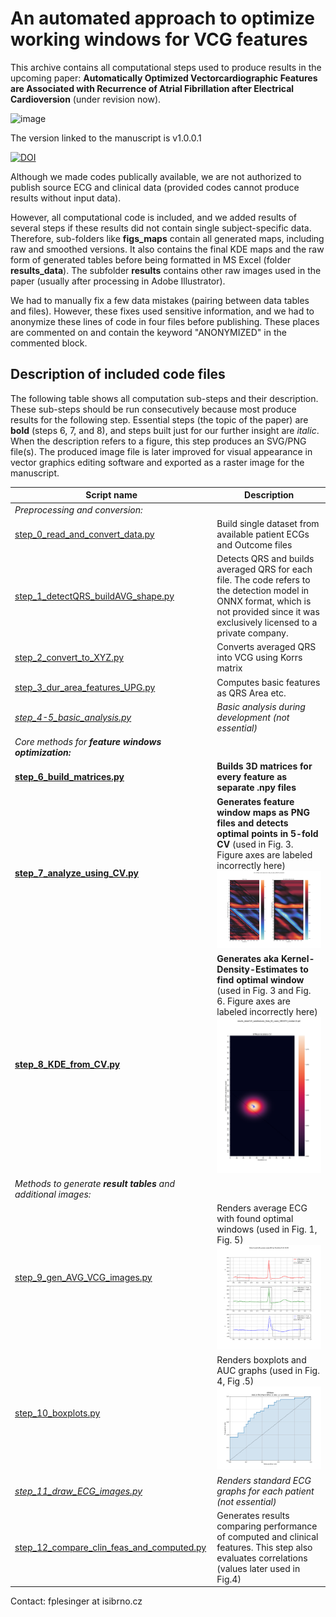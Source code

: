 # An automated approach to optimize working windows for VCG features 


This archive contains all computational steps used to produce results in the upcoming paper: 
**Automatically Optimized Vectorcardiographic Features are Associated with Recurrence of Atrial Fibrillation after Electrical Cardioversion** (under revision now).

![image](https://github.com/user-attachments/assets/d03da3ce-4c49-4d0b-8dce-74203af461d4)

The version linked to the manuscript is v1.0.0.1

[![DOI](https://zenodo.org/badge/DOI/10.5281/zenodo.14579062.svg)](https://doi.org/10.5281/zenodo.14579062)

Although we made codes publically available, we are not authorized to publish source ECG and clinical data (provided codes cannot produce results without input data).

However, all computational code is included, and we added results of several steps if these results did not contain single subject-specific data.
Therefore, sub-folders like **figs_maps** contain all generated maps, including raw and smoothed versions. 
It also contains the final KDE maps and the raw form of generated tables before being formatted in MS Excel (folder **results_data**).
The subfolder **results** contains other raw images used in the paper (usually after processing in Adobe Illustrator).

We had to manually fix a few data mistakes (pairing between data tables and files). However, these fixes used sensitive information, and we had to anonymize these lines of code in four files before publishing. These places are commented on and contain the keyword "ANONYMIZED" in the commented block.  

## Description of included code files

The following table shows all computation sub-steps and their description. These sub-steps should be run consecutively because most produce results
for the following step. Essential steps (the topic of the paper) are **bold** (steps 6, 7, and 8), and steps built just for our further insight are _italic_. 
When the description refers to a figure, this step produces an SVG/PNG file(s). The produced image file is later improved for visual appearance in vector graphics editing software and exported as a raster image for the manuscript.  

| Script name                                                                            | Description                                                                                                                                                                                                      |
|----------------------------------------------------------------------------------------|------------------------------------------------------------------------------------------------------------------------------------------------------------------------------------------------------------------|
| _Preprocessing and conversion:_                                                        |                                                                                                                                                                                                                  |
| [step_0_read_and_convert_data.py](step_0_read_and_convert_data.py)                     | Build single dataset from available patient ECGs and Outcome files                                                                                                                                               |
| [step_1_detectQRS_buildAVG_shape.py](step_1_detectQRS_buildAVG_shape.py)               | Detects QRS and builds averaged QRS for each file. The code refers to the detection model in ONNX format, which is not provided since it was exclusively licensed to a private company.                          | 
| [step_2_convert_to_XYZ.py](step_2_convert_to_XYZ.py)                                   | Converts averaged QRS into VCG using Korrs matrix                                                                                                                                                                |  
| [step_3_dur_area_features_UPG.py](step_3_dur_area_features_UPG.py)                     | Computes basic features as QRS Area etc.                                                                                                                                                                         |
| _[step_4-5_basic_analysis.py](step_4-5_basic_analysis.py)_                             | _Basic analysis during development (not essential)_                                                                                                                                                              |
| _Core methods for **feature windows optimization:**_                                   |                                                                                                                                                                                                                  |
| **[step_6_build_matrices.py](step_6_build_matrices.py)**                               | **Builds 3D matrices for every feature as separate .npy files**                                                                                                                                                  |
| **[step_7_analyze_using_CV.py](step_7_analyze_using_CV.py)**                           | **Generates feature window maps as PNG files and detects optimal points in 5-fold CV** (used in Fig. 3. Figure axes are labeled incorrectly here)  ![](CV_SMOOTH_dYMean_1_AUCData_85_cases_SMOOTH_median10.png) |
| **[step_8_KDE_from_CV.py](step_8_KDE_from_CV.py)**                                     | **Generates aka Kernel-Density-Estimates to find optimal window** (used in Fig. 3 and Fig. 6. Figure axes are labeled incorrectly here)  ![](KDE_dYMean.png)                                                     |
| _Methods to generate **result tables** and additional images:_                          |                                                                                                                                                                                                                  |
| [step_9_gen_AVG_VCG_images.py](step_9_gen_AVG_VCG_images.py)                           | Renders average ECG with found optimal windows (used in Fig. 1, Fig. 5)   ![](detail_Zsumf_84_cases.png)                                                                                                         |
| [step_10_boxplots.py](step_10_boxplots.py)                                             | Renders boxplots and AUC graphs (used in Fig. 4, Fig .5)   ![](AUC_dYMean.png)                                                                                                                                   |
| _[step_11_draw_ECG_images.py](step_11_draw_ECG_images.py)_                             | _Renders standard ECG graphs for each patient (not essential)_                                                                                                                                                   |
| [step_12_compare_clin_feas_and_computed.py](step_12_compare_clin_feas_and_computed.py) | Generates results comparing performance of computed and clinical features. This step also evaluates correlations (values later used in Fig.4)                                                                    |

Contact: fplesinger at isibrno.cz
